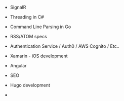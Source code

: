 

* SignalR


* Threading in C#


* Command Line Parsing in Go



* RSS/ATOM specs



* Authentication Service / Auth0 / AWS Cognito / Etc..



* Xamarin - iOS development



* Angular



* SEO



* Hugo development



* 